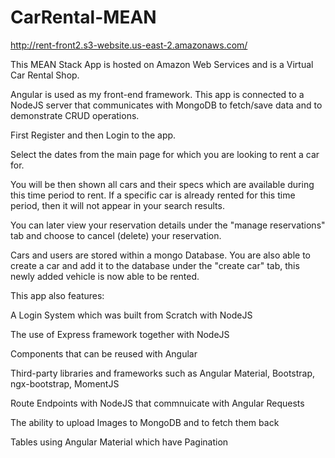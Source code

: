 # CarRental-MEAN

http://rent-front2.s3-website.us-east-2.amazonaws.com/

This MEAN Stack App is hosted on Amazon Web Services and is a Virtual Car Rental Shop.

Angular is used as my front-end framework. This app is connected to a NodeJS server that communicates with MongoDB to fetch/save data and to demonstrate CRUD operations.

First Register and then Login to the app.

Select the dates from the main page for which you are looking to rent a car for.

You will be then shown all cars and their specs which are available during this time period to rent. If a specific car is already rented for this time period, then it will not appear in your search results.

You can later view your reservation details under the "manage reservations" tab and choose to cancel (delete) your reservation.

Cars and users are stored within a mongo Database. You are also able to create a car and add it to the database under the "create car" tab, this newly added vehicle is now able to be rented.

This app also features:

A Login System which was built from Scratch with NodeJS

The use of Express framework together with NodeJS

Components that can be reused with Angular

Third-party libraries and frameworks such as Angular Material, Bootstrap, ngx-bootstrap, MomentJS

Route Endpoints with NodeJS that commnuicate with Angular Requests

The ability to upload Images to MongoDB and to fetch them back

Tables using Angular Material which have Pagination





